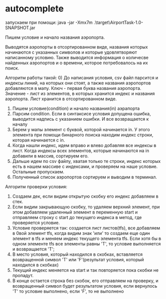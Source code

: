 # autocomplete
запускаем при помощи:
java -jar -Xmx7m .\target\AirportTask-1.0-SNAPSHOT.jar

Пишем условие и начало названия аэропорта.

Выводятся аэропорты в отсортированном виде, названия которых начинаются с указанных символов и которые удовлятворяют написанному условию.
Также выводится информация о количесве найденных аэропортов и о времени, которое потребовалось на их поиск.

Алгоритм работы такой:
0) До написания условия, csv файл парсится и индексы линий, на которых они стоят, а также названия аэропортов добавляются в мапу. Ключ - первая буква названия аэропорта. Значение - лист из элементов, в которых хранится индекс и названия аэропорта. Лист хранится в отсортированном виде.
1) Пишем условие(condition) и начало названия(in) аэрапорта
2) Парсим condition. Если в синтаксисе условия допущена ошибка, выводится надпись с указанием ошибки. И все возвращается к началу
3) Берем у мапы элемент с буквой, которой начинается in. У этого элемента при помощи бинарного поиска находим индекс строки, которая начинается с in.
4) Когда нашли индекс, идем вправо и влево добавляя все индексы в лист. Когда индексы всех элементов, которые начинаются на in добавили в массив, сортируем его.
5) Дальше идем по csv файлу, хватая только те строки, индекс которых есть в нашем массиве с индексами, и проверяем на наше условие. Остальные пропускаем.
6) Полученный список аэропортов сортируем и выводим в терминал.

Алгоритм проверки условия:
1) Создаем дек, если видим открытую скобку его индекс добавляем в стек.
2) Если видим закрывающую скобку, то удаляем верхний элемент, при этом добавляем удаленный элемент в переменную start и отправляем строку с start до текущего индекса в метод, где проверяется условие.
3) Условие проверяется так: создается лист листов(tfs), все добавляем в 0вой элемент tfs, когда видим знак 'или' то создаем еще один элемент в tfs и меняем индекс текущего элемента tfs. Если хотя бы в одном элементе tfs все элементы равны 'T', то условие выполняется и возвращается 'T';
4) В место условия, который находился в скобках, вставляется возвращенной символ 'T' или 'F'(результат условия, который находился в скобках)
5) Текущий индекс меняется на start и так повторяется пока скобки не пропадут.
6) В конце остается строка без скобок, его отправляем на проверку, и возвращенный символ будет результатом условия, если вернулось 'T' то условие выполнено, если 'F', то не выполнено
